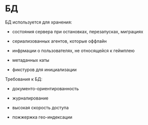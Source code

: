 ﻿
# БД #

БД используется для хранения:

- состояния сервера при остановках, перезапусках, миграциях

- сериализованных агентов, которые оффлайн

- инфрмации о пользователях, не относящейся к геймплею

- метаданных каты

- фикстуров для инициализации


Требования к БД:

- документо-ориентированность

- журналирование

- высокая скорость доступа

- пожжержка гео-индексации